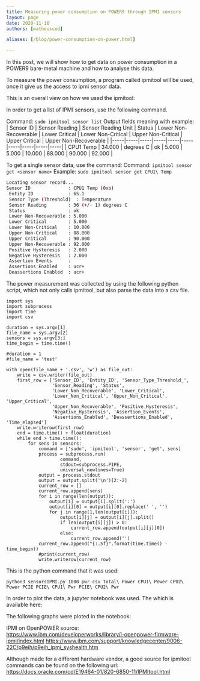 ```yaml
---
title: Measuring power consumption on POWER9 through IPMI sensors
layout: page
date: 2020-11-16
authors: [matheuscod]

aliases: [/blog/power-consumption-on-power.html]

---
```


In this post, we will show how to get data on power consumption in a POWER9 bare-metal machine and how to analyse this data.  

To measure the power consumption, a program called ipmitool will be used, once it give us the access to ipmi sensor data.  

This is an overall view on how we used the ipmitool:  

In order to get a list of IPMI sensors, use the following command.  

Command: `sudo ipmitool sensor list`
Output fields meaning with example:
| Sensor ID | Sensor Reading | Sensor Reading Unit | Status | Lower Non-Recoverable | Lower Critical | Lower Non-Critical | Upper Non-Critical | Upper Critical | Upper Non-Recoverable |
|-----|-----|-----|-----|-----|-----|-----|-----|-----|-----|
| CPU1 Temp | 34.000 | degrees C | ok | 5.000 | 5.000 | 10.000 | 88.000 | 90.000 | 92.000 |

To get a single sensor data, use the command:
Command: `ipmitool sensor get <sensor name>`
Example:
`sudo ipmitool sensor get CPU1\ Temp`
```bash
Locating sensor record...
Sensor ID              : CPU1 Temp (0xb)
 Entity ID             : 65.1
 Sensor Type (Threshold)  : Temperature
 Sensor Reading        : 36 (+/- 1) degrees C
 Status                : ok
 Lower Non-Recoverable : 5.000
 Lower Critical        : 5.000
 Lower Non-Critical    : 10.000
 Upper Non-Critical    : 88.000
 Upper Critical        : 90.000
 Upper Non-Recoverable : 92.000
 Positive Hysteresis   : 2.000
 Negative Hysteresis   : 2.000
 Assertion Events      : 
 Assertions Enabled    : ucr+ 
 Deassertions Enabled  : ucr+
```

The power measurement was collected by using the following python script, which not only calls ipmitool, but also parse the data into a csv file.  
```python3
import sys
import subprocess
import time
import csv

duration = sys.argv[1]
file_name = sys.argv[2]
sensors = sys.argv[3:]
time_begin = time.time()

#duration = 1
#file_name = 'test'

with open(file_name + '.csv', 'w') as file_out:
    write = csv.writer(file_out)
    first_row = ['Sensor_ID', 'Entity_ID', 'Sensor_Type_Threshold_',
                 'Sensor_Reading', 'Status',
                 'Lower_Non_Recoverable', 'Lower_Critical',
                 'Lower_Non_Critical', 'Upper_Non_Critical', 'Upper_Critical',
                 'Upper_Non_Recoverable', 'Positive_Hysteresis',
                 'Negative_Hysteresis', 'Assertion_Events',
                 'Assertions_Enabled', 'Deassertions_Enabled', 'Time_elapsed']
    write.writerow(first_row)
    end = time.time() + float(duration)
    while end > time.time():
        for sens in sensors:
            command = ['sudo', 'ipmitool', 'sensor', 'get', sens]
            process = subprocess.run(
                    command,
                    stdout=subprocess.PIPE,
                    universal_newlines=True)
            output = process.stdout
            output = output.split('\n')[2:-2]
            current_row = []
            current_row.append(sens)
            for i in range(len(output)):
                output[i] = output[i].split(':')
                output[i][0] = output[i][0].replace(' ', '')
                for j in range(1,len(output[i])):
                    output[i][j] = output[i][j].split()
                    if len(output[i][j]) > 0:
                        current_row.append(output[i][j][0])
                    else:
                        current_row.append('')
            current_row.append("{:.5f}".format(time.time() - time_begin))
            #print(current_row)
            write.writerow(current_row)
```

This is the python command that it was used: 
```python3
python3 sensorsIPMI.py 1000 pwr.csv Total\ Power CPU1\ Power CPU2\ Power PCIE PCIE\ CPU1\ Pwr PCIE\ CPU2\ Pwr
```

In order to plot the data, a jupyter notebook was used. The which is available here: <link to google colab>

The following graphs were ploted in the notebook:
<graphs>

IPMI on OpenPOWER source:
https://www.ibm.com/developerworks/library/l-openpower-firmware-ipmi/index.html
https://www.ibm.com/support/knowledgecenter/9006-22C/p9eih/p9eih_ipmi_syshealth.htm

Although made for a different hardware vendor, a good source for ipmitool commands can be found on the following url:
https://docs.oracle.com/cd/E19464-01/820-6850-11/IPMItool.html
